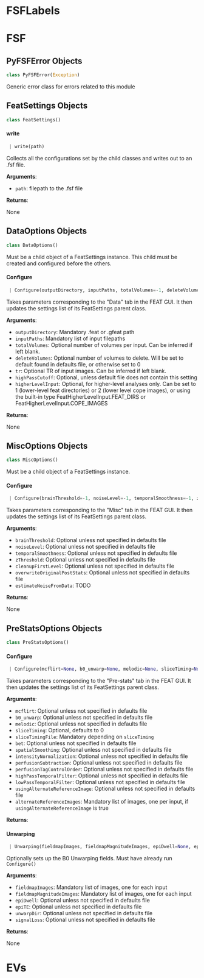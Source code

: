 <a name="FSFLabels"></a>
# FSFLabels

<a name="FSF"></a>
# FSF

<a name="FSF.PyFSFError"></a>
## PyFSFError Objects

```python
class PyFSFError(Exception)
```

Generic error class for errors related to this module

<a name="FSF.FeatSettings"></a>
## FeatSettings Objects

```python
class FeatSettings()
```

<a name="FSF.FeatSettings.write"></a>
#### write

```python
 | write(path)
```

Collects all the configurations set by the child classes and writes out to an .fsf file.

**Arguments**:

- `path`: filepath to the .fsf file

**Returns**:

None

<a name="FSF.DataOptions"></a>
## DataOptions Objects

```python
class DataOptions()
```

Must be a child object of a FeatSettings instance.
This child must be created and configured before the others.

<a name="FSF.DataOptions.Configure"></a>
#### Configure

```python
 | Configure(outputDirectory, inputPaths, totalVolumes=-1, deleteVolumes=-1, tr=-1, highPassCutoff=-1, higherLevelInput=FeatHigherLevelInput.COPE_IMAGES)
```

Takes parameters corresponding to the "Data" tab in the FEAT GUI. It then updates the settings list of its FeatSettings parent class.

**Arguments**:

- `outputDirectory`: Mandatory .feat or .gfeat path
- `inputPaths`: Mandatory list of input filepaths
- `totalVolumes`: Optional number of volumes per input. Can be inferred if left blank.
- `deleteVolumes`: Optional number of volumes to delete. Will be set to default found in defaults file, or otherwise set to 0
- `tr`: Optional TR of input images. Can be inferred if left blank.
- `highPassCutoff`: Optional, unless default file does not contain this setting
- `higherLevelInput`: Optional, for higher-level analyses only. Can be set to 1 (lower-level feat directories) or 2 (lower level cope images), or using the built-in type FeatHigherLevelInput.FEAT_DIRS or FeatHigherLevelInput.COPE_IMAGES

**Returns**:

None

<a name="FSF.MiscOptions"></a>
## MiscOptions Objects

```python
class MiscOptions()
```

Must be a child object of a FeatSettings instance.

<a name="FSF.MiscOptions.Configure"></a>
#### Configure

```python
 | Configure(brainThreshold=-1, noiseLevel=-1, temporalSmoothness=-1, zThreshold=-1, cleanupFirstLevel=None, overwriteOriginalPostStats=None, estimateNoiseFromData=False)
```

Takes parameters corresponding to the "Misc" tab in the FEAT GUI. It then updates the settings list of its FeatSettings parent class.

**Arguments**:

- `brainThreshold`: Optional unless not specified in defaults file
- `noiseLevel`: Optional unless not specified in defaults file
- `temporalSmoothness`: Optional unless not specified in defaults file
- `zThreshold`: Optional unless not specified in defaults file
- `cleanupFirstLevel`: Optional unless not specified in defaults file
- `overwriteOriginalPostStats`: Optional unless not specified in defaults file
- `estimateNoiseFromData`: TODO

**Returns**:

None

<a name="FSF.PreStatsOptions"></a>
## PreStatsOptions Objects

```python
class PreStatsOptions()
```

<a name="FSF.PreStatsOptions.Configure"></a>
#### Configure

```python
 | Configure(mcflirt=None, b0_unwarp=None, melodic=None, sliceTiming=None, sliceTimingFile=None, bet=None, spatialSmoothing=-1.0, intensityNormalization=None, perfusionSubtraction=None, perfusionTagControlOrder=None, highPassTemporalFilter=None, lowPassTemporalFilter=None, usingAlternateReferenceImage=None, alternateReferenceImages=None)
```

Takes parameters corresponding to the "Pre-stats" tab in the FEAT GUI. It then updates the settings list of its FeatSettings parent class.

**Arguments**:

- `mcflirt`: Optional unless not specified in defaults file
- `b0_unwarp`: Optional unless not specified in defaults file
- `melodic`: Optional unless not specified in defaults file
- `sliceTiming`: Optional, defaults to 0
- `sliceTimingFile`: Mandatory depending on `sliceTiming`
- `bet`: Optional unless not specified in defaults file
- `spatialSmoothing`: Optional unless not specified in defaults file
- `intensityNormalization`: Optional unless not specified in defaults file
- `perfusionSubtraction`: Optional unless not specified in defaults file
- `perfusionTagControlOrder`: Optional unless not specified in defaults file
- `highPassTemporalFilter`: Optional unless not specified in defaults file
- `lowPassTemporalFilter`: Optional unless not specified in defaults file
- `usingAlternateReferenceImage`: Optional unless not specified in defaults file
- `alternateReferenceImages`: Mandatory list of images, one per input, if `usingAlternateReferenceImage` is true

**Returns**:



<a name="FSF.PreStatsOptions.Unwarping"></a>
#### Unwarping

```python
 | Unwarping(fieldmapImages, fieldmapMagnitudeImages, epiDwell=None, epiTE=None, unwarpDir=None, signalLoss=None)
```

Optionally sets up the B0 Unwarping fields. Must have already run `Configure()`

**Arguments**:

- `fieldmapImages`: Mandatory list of images, one for each input
- `fieldmapMagnitudeImages`: Mandatory list of images, one for each input
- `epiDwell`: Optional unless not specified in defaults file
- `epiTE`: Optional unless not specified in defaults file
- `unwarpDir`: Optional unless not specified in defaults file
- `signalLoss`: Optional unless not specified in defaults file

**Returns**:

None

<a name="EVs"></a>
# EVs

